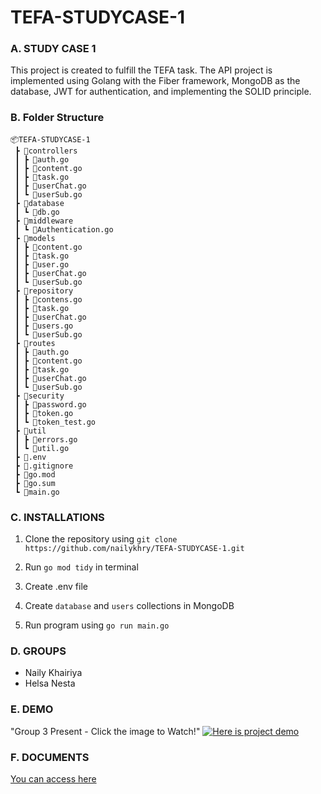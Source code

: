 # TEFA-STUDYCASE-1

### A. STUDY CASE 1
This project is created to fulfill the TEFA task. The API project is implemented using Golang with the Fiber framework, MongoDB as the database, JWT for authentication, and implementing the SOLID principle. 

### B. Folder Structure

```
📦TEFA-STUDYCASE-1
 ┣ 📂controllers
 ┃ ┣ 📜auth.go
 ┃ ┣ 📜content.go
 ┃ ┣ 📜task.go
 ┃ ┣ 📜userChat.go
 ┃ ┗ 📜userSub.go
 ┣ 📂database
 ┃ ┗ 📜db.go
 ┣ 📂middleware
 ┃ ┗ 📜Authentication.go
 ┣ 📂models
 ┃ ┣ 📜content.go
 ┃ ┣ 📜task.go
 ┃ ┣ 📜user.go
 ┃ ┣ 📜userChat.go
 ┃ ┗ 📜userSub.go
 ┣ 📂repository
 ┃ ┣ 📜contens.go
 ┃ ┣ 📜task.go
 ┃ ┣ 📜userChat.go
 ┃ ┣ 📜users.go
 ┃ ┗ 📜userSub.go
 ┣ 📂routes
 ┃ ┣ 📜auth.go
 ┃ ┣ 📜content.go
 ┃ ┣ 📜task.go
 ┃ ┣ 📜userChat.go
 ┃ ┗ 📜userSub.go
 ┣ 📂security
 ┃ ┣ 📜password.go
 ┃ ┣ 📜token.go
 ┃ ┗ 📜token_test.go
 ┣ 📂util
 ┃ ┣ 📜errors.go
 ┃ ┗ 📜util.go
 ┣ 📜.env
 ┣ 📜.gitignore
 ┣ 📜go.mod
 ┣ 📜go.sum
 ┗ 📜main.go

 ```


 ### C. INSTALLATIONS
 1. Clone the repository using
 `git clone https://github.com/nailykhry/TEFA-STUDYCASE-1.git`

 2. Run `go mod tidy` in terminal
 3. Create .env file
 4. Create `database` and `users` collections in MongoDB
 5. Run program using `go run main.go`

 ### D. GROUPS
 - Naily Khairiya
 - Helsa Nesta 
 
 ### E. DEMO 
 "Group 3 Present - Click the image to Watch!"
 [![Here is project demo](https://user-images.githubusercontent.com/72675854/236676988-652cc9eb-1415-46fd-b584-7d160338b25f.png)](https://youtu.be/C0zcHwSBTPs "Group 3 Present - Click to Watch!")
 
 ### F. DOCUMENTS
 [You can access here](https://github.com/nailykhry/TEFA-STUDYCASE-1/blob/main/DocumentStudyCase1.pdf)
